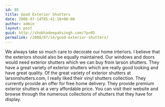 ```yaml
---
id: 95
title: Good Exterior Shutters
date: 2008-07-14T05:41:18+00:00
author: admin
layout: post
guid: http://shobhadeepaksingh.com/?p=95
permalink: /2008/07/14/good-exterior-shutters/
---
```

We always take so much care to decorate our home interiors. I believe that the exteriors should also be equally maintained. Our windows and doors would need exterior shutters which we can buy from larson shutters. They have a great variety of exterior shutters which are really good looking and have great quality. Of the great variety of exterior shutters at larsonshutters.com, I really liked their vinyl shutters collection. They currently provide an offer for free home delivery. They provide premium exterior shutters at a very affordable price. You can visit their website and browse through the numerous collections of shutters that they have for display.